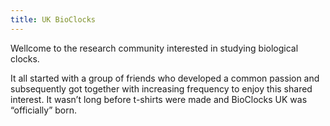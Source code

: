```yaml
---
title: UK BioClocks
---
```


Wellcome to the research community interested in studying biological clocks.

It all started with a group of friends who developed a common passion and 
subsequently got together with increasing frequency to enjoy this shared interest. 
It wasn’t long before t-shirts were made and BioClocks UK was “officially” born.

